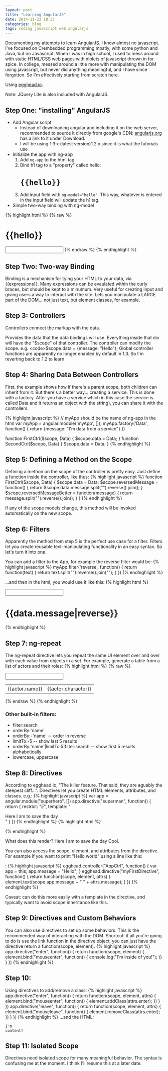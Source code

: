 ```yaml
---
layout: post
title: "Learning AngularJS"
date: 2014-11-23 18:37
categories: blog
tags: coding javascript web angularjs
---
```

Documenting my attempts to learn AngularJS. I know almost no javascript. I've focused on C/embedded programming mostly, with some python and Java, but no Javascript. When I was in high school, I used to mess around with static HTML/CSS web pages with niblets of javascript thrown in for spice. In college, messed around a little more with manipulating the DOM using javascript, but never did anything meaningful, and I have since forgotten. So I'm effectively starting from scratch here.

Using [egghead.io](https://egghead.io/articles/new-to-angularjs-start-learning-here).

Note: JQuery Lite is also included with AngularJS.

## Step One: "installing" AngularJS
* Add Angular script
  * Instead of downloading angular and including it on the web server, recommended to source it directly from google's CDN: [angularjs.org](http://www.angularjs.org) has a link to it under Download.
  * I will be using <del>1.3.x (latest version)</del>1.2.x since it is what the tutorials use
* Initialize the app with ng-app
  1. Add <code>ng-app</code> to the html tag
  2. Bind h1 tag to a "property" called hello: <code><h1>&#123;&#123;hello&#125;&#125;</h1></code>
  3. Add input field with <code>ng-model="hello"</code>. This way, whatever is entered in the input field will update the h1 tag.
* Simple two-way binding with ng-model

{% highlight html %}
{% raw %}
<!DOCTYPE html>
<html ng-app>
  <head lang="en">
    <meta charset="UTF-8">
    <title></title>
  </head>
  <body>
    <h1>{{hello}}</h1>
    <input type="text" ng-model="hello" />
  </body>
  <script type="text/javascript" 
          src="https://ajax.googleapis.com/ajax/libs/angularjs/1.3.3/angular.min.js">
  </script>
</html>
{% endraw %}
{% endhighlight %}

## Step Two: Two-way Binding
Binding is a mechanism for tying your HTML to your data, via &#123;&#123;expressions&#125;&#125;. Many expressions can be evaulated within the curly braces, but should be kept to a minumum. Very useful for creating input and giving users a way to interact with the site. Lets you manipulate a LARGE part of the DOM... not just text, but element classes, for example.

## Step 3: Controllers
Controllers connect the markup with the data. <code><div ng-controller="FirstCtrl"></code> Provides the data that the data bindings will use. Everything inside that div will have the "$scope" of that controller. The controller can modify the scope. e.g. <code>$scope.data = {message: "Hello"};</code>
Global controller functions are apparently no longer enabled by default in 1.3. So I'm reverting back to 1.2 to learn.

## Step 4: Sharing Data Between Controllers
First, the example shows how if there's a parent scope, both children can inherit from it. But there's a better way... creating a service. This is done with a factory. After you have a service which in this case the service is called Data and it returns an object with the string), you can share it with the controllers.

{% highlight javascript %}
// myApp should be the name of ng-app in the html
var myApp = angular.module('myApp', []);
myApp.factory('Data', function() {
  return {message: "I'm data from a service"}
})

function FirstCtrl($scope, Data) {
  $scope.data = Data;
}
function SecondCtrl($scope, Data) {
  $scope.data = Data;
}
{% endhighlight %}

## Step 5: Defining a Method on the Scope
Defining a methon on the scope of the controller is pretty easy. Just define a function inside the controller, like thus:
{% highlight javascript %}
function FirstCtrl($scope, Data) {
  $scope.data = Data;
  $scope.reversedMessage = function() {
    return $scope.data.message.split("").reverse().join();
  }
  $scope.reversedMessageBetter = function(message) {
    return message.split("").reverse().join();
  }
}
{% endhighlight %}

If any of the scope models change, this method will be invoked automatically on the new scope.

## Step 6: Filters
Apparently the method from step 5 is the perfect use case for a filter. Filters let you create reusable text-manipulating functionality in an easy syntax. So let's turn it into one. 

You can add a filter to the App, for example the reverse filter would be:
{% highlight javascript %}
myApp.filter('reverse', function() {
  return function(text) {
    return text.split("").reverse().join("");
  }
})
{% endhighlight %}

...and then in the html, you would use it like this:
{% highlight html %}
<div ng-app="myApp">
  <div ng-controller="FirstCtrl">
    <input type="text" ng-model="data.message" />
    <h1>&#123;&#123;data.message|reverse&#125;&#125;</h1>
  </div>
</div>
{% endhighlight %}

## Step 7: ng-repeat
The ng-repeat directive lets you repeat the same UI element over and over with each value from objects in a set. For example, generate a table from a list of actors and their roles:
{% highlight html %}
{% raw %}
<div ng-controller="AvengersCtrl">
  <input type="text" ng-model="search.$">
  <table>
    <tr ng-repeat="actor in avengers.cast|filter:search">
      <td>{{actor.name}}</td>
      <td>{{actor.character}}</td>
    </tr>
  </table>
</div>
{% endraw %}
{% endhighlight %}

### Other built-in filters: 
* filter:search
* orderBy:'name'
* orderBy:-'name' -- order in reverse
* limitTo:-5 -- show last 5 results
* orderBy:'name'|limitTo:5|filter:search -- show first 5 results alphabetically
* lowercase, uppercase

## Step 8: Directives
According to egghead.io, "The killer feature. That said, they are aguably the steepest cliff...". Directives let you create HTML elements, attributes, and classes.
e.g.:
{% highlight javascript %}
var app = angular.module("superhero", [])
app.directive("superman", function() {
  return {
    restrict: "E",
    template: "<div>Here I am to save the day</div>"
  }
})
{% endhighlight %}
{% highlight html %}
<div ng-app="superhero">
  <superman></superman>
</div>
{% endhighlight %}

What does this render?
  Here I am to save the day
Cool.

You can also access the scope, element, and attributes from the directive. For example if you want to print "Hello world" using a line like this:
<code><div my-first-directive="" message="world"></div></code>:
{% highlight javascript %}
egghead.controller("AppCtrl", function() {
  var app = this;
  app.message = "Hello";
}
egghead.directive("myFirstDirective", function() {
  return function(scope, element, attrs) {
    element.text(scope.app.message + " " + attrs.message);
  }
})
{% endhighlight %}

Caveat: can do this more easily with a template in the directive, and typically want to avoid scope inheritance like this.

## Step 9: Directives and Custom Behaviors
You can also use directives to set up some behaviors. This is the recommended way of interacting with the DOM. Shortcut: if all you're going to do is use the link function in the directive object, you can just have the directive return a function(scope, element).
{% highlight javascript %}
app.directive("enter", function() {
  return function(scope, element) {
    element.bind("mouseenter", function() {
      console.log("I'm inside of you!");
    )}
  }
})
{% endhighlight %}

## Step 10:
Using directives to add/remove a class:
{% highlight javascript %}
app.directive("enter", function() {
  return function(scope, element, attrs) {
    element.bind("mouseenter", function() {
      element.addClass(attrs.enter);
    })
  }
})
app.directive("leave", function() {
  return function(scope, element, attrs) {
    element.bind("mouseleave", function() {
      element.removeClass(attrs.enter);
    })
  }
})
{% endhighlight %}
...and the HTML:
<code><div enter="panel" leave>I'm content!</div></code>

## Step 11: Isolated Scope
Directives need isolated scope for many meaningful behavior. The syntax is confusing me at the moment. I think I'll resume this at a later date.
